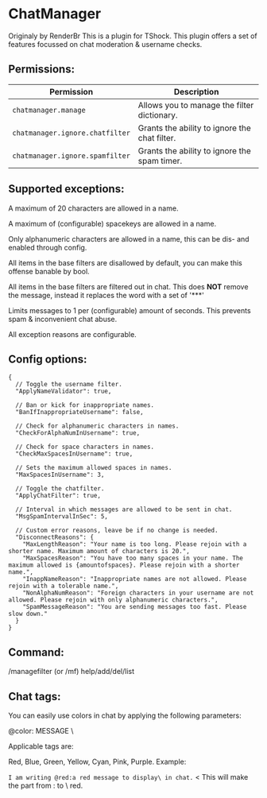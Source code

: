 # ChatManager

Originaly by RenderBr
This is a plugin for TShock. This plugin offers a set of features focussed on chat moderation & username checks.

## Permissions:

| Permission                         | Description                                                  |
|-------------------------------------|--------------------------------------------------------------|
| `chatmanager.manage`               | Allows you to manage the filter dictionary.                 |
| `chatmanager.ignore.chatfilter`    | Grants the ability to ignore the chat filter.               |
| `chatmanager.ignore.spamfilter`    | Grants the ability to ignore the spam timer.                |

## Supported exceptions:

A maximum of 20 characters are allowed in a name.

A maximum of (configurable) spacekeys are allowed in a name.

Only alphanumeric characters are allowed in a name, this can be dis- and enabled through config.

All items in the base filters are disallowed by default, you can make this offense banable by bool.

All items in the base filters are filtered out in chat. This does **NOT** remove the message, instead it replaces the word with a set of '***'

Limits messages to 1 per (configurable) amount of seconds. This prevents spam & inconvenient chat abuse.

All exception reasons are configurable.

## Config options:

```
{
  // Toggle the username filter.
  "ApplyNameValidator": true,
  
  // Ban or kick for inappropriate names.
  "BanIfInappropriateUsername": false,

  // Check for alphanumeric characters in names.
  "CheckForAlphaNumInUsername": true,

  // Check for space characters in names.
  "CheckMaxSpacesInUsername": true,

  // Sets the maximum allowed spaces in names.
  "MaxSpacesInUsername": 3,
  
  // Toggle the chatfilter.
  "ApplyChatFilter": true,

  // Interval in which messages are allowed to be sent in chat.
  "MsgSpamIntervalInSec": 5,

  // Custom error reasons, leave be if no change is needed.
  "DisconnectReasons": {
    "MaxLengthReason": "Your name is too long. Please rejoin with a shorter name. Maximum amount of characters is 20.",
    "MaxSpacesReason": "You have too many spaces in your name. The maximum allowed is {amountofspaces}. Please rejoin with a shorter name.",
    "InappNameReason": "Inappropriate names are not allowed. Please rejoin with a tolerable name.",
    "NonAlphaNumReason": "Foreign characters in your username are not allowed. Please rejoin with only alphanumeric characters.",
    "SpamMessageReason": "You are sending messages too fast. Please slow down."
  }
}
```

## Command:

/managefilter (or /mf) help/add/del/list

## Chat tags:

You can easily use colors in chat by applying the following parameters:

@color: MESSAGE \

Applicable tags are:

Red, Blue, Green, Yellow, Cyan, Pink, Purple.
Example:

`I am writing @red:a red message to display\ in chat.` < This will make the part from : to \ red.
